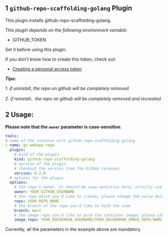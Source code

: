 ## 1 `github-repo-scaffolding-golang` Plugin

This plugin installs github-repo-scaffolding-golang.

_This plugin depends on the following environment variable:_

- GITHUB_TOKEN

Set it before using this plugin.

If you don't know how to create this token, check out:
- [Creating a personal access token](https://docs.github.com/en/authentication/keeping-your-account-and-data-secure/creating-a-personal-access-token)

***Tips:***

*1. if uninstall, the repo on github will be completely removed*

*2. if reinstall，the repo on github will be completely removed and recreated*

## 2 Usage:

**Please note that the `owner` parameter is case-sensitive.**

```yaml
tools:
# name of the instance with github-repo-scaffolding-golang
- name: go-webapp-repo
  plugin:
    # kind of the plugin
    kind: github-repo-scaffolding-golang
    # version of the plugin
    # checkout the version from the GitHub releases
    version: 0.2.0
  # options for the plugin
  options:
    # the repo's owner. It should be case-sensitive here; strictly use your GitHub user name; please change the value below.
    owner: YOUR_GITHUB_USERNAME
    # the repo which you'd like to create; please change the value below.
    repo: YOUR_REPO_NAME
    # the branch of the repo you'd like to hold the code
    branch: main
    # the image repo you'd like to push the container image; please change the value below.
    image_repo: YOUR_DOCKERHUB_USERNAME/YOUR_DOCKERHUB_IMAGE_REPO_NAME
```

Currently, all the parameters in the example above are mandatory.
